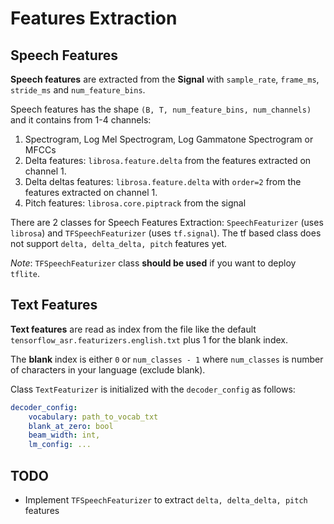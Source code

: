# Features Extraction

## Speech Features

**Speech features** are extracted from the **Signal** with `sample_rate`, `frame_ms`, `stride_ms` and `num_feature_bins`.

Speech features has the shape `(B, T, num_feature_bins, num_channels)` and it contains from 1-4 channels:

1. Spectrogram, Log Mel Spectrogram, Log Gammatone Spectrogram or MFCCs
2. Delta features: `librosa.feature.delta` from the features extracted on channel 1.
3. Delta deltas features: `librosa.feature.delta` with `order=2` from the features extracted on channel 1.
4. Pitch features: `librosa.core.piptrack` from the signal

There are 2 classes for Speech Features Extraction: `SpeechFeaturizer` (uses `librosa`) and `TFSpeechFeaturizer` (uses `tf.signal`). The tf based class does not support `delta, delta_delta, pitch` features yet.

_Note_: `TFSpeechFeaturizer` class **should be used** if you want to deploy `tflite`.


## Text Features

**Text features** are read as index from the file like the default `tensorflow_asr.featurizers.english.txt` plus 1 for the blank index.

The **blank** index is either `0` or `num_classes - 1` where `num_classes` is number of characters in your language (exclude blank).

Class `TextFeaturizer` is initialized with the `decoder_config` as follows:

```yaml
decoder_config:
    vocabulary: path_to_vocab_txt
    blank_at_zero: bool
    beam_width: int,
    lm_config: ...
```

## TODO

-   Implement `TFSpeechFeaturizer` to extract `delta, delta_delta, pitch` features
